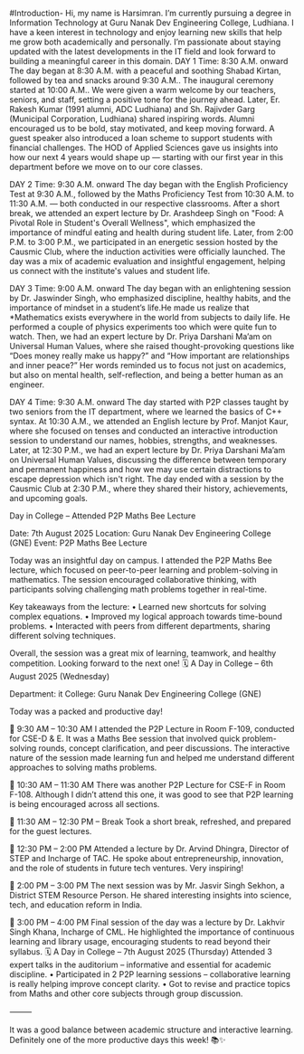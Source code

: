 #Introduction-
Hi, my name is Harsimran. I’m currently pursuing a degree in Information Technology at Guru Nanak Dev Engineering College, Ludhiana. I have a keen interest in technology and enjoy learning new skills that help me grow both academically and personally. I’m passionate about staying updated with the latest developments in the IT field and look forward to building a meaningful career in this domain.
DAY 1
Time: 8:30 A.M. onward
The day began at 8:30 A.M. with a peaceful and soothing Shabad Kirtan, followed by tea and snacks around 9:30 A.M.. The inaugural ceremony started at 10:00 A.M.. We were given a warm welcome by our teachers, seniors, and staff, setting a positive tone for the journey ahead. Later, Er. Rakesh Kumar (1991 alumni, ADC Ludhiana) and Sh. Rajivder Garg (Municipal Corporation, Ludhiana) shared inspiring words. Alumni encouraged us to be bold, stay motivated, and keep moving forward. A guest speaker also introduced a loan scheme to support students with financial challenges. The HOD of Applied Sciences gave us insights into how our next 4 years would shape up — starting with our first year in this department before we move on to our core classes.

DAY 2
Time: 9:30 A.M. onward
The day began with the English Proficiency Test at 9:30 A.M., followed by the Maths Proficiency Test from 10:30 A.M. to 11:30 A.M. — both conducted in our respective classrooms. After a short break, we attended an expert lecture by Dr. Arashdeep Singh on "Food: A Pivotal Role in Student's Overall Wellness", which emphasized the importance of mindful eating and health during student life. Later, from 2:00 P.M. to 3:00 P.M., we participated in an energetic session hosted by the Causmic Club, where the induction activities were officially launched. The day was a mix of academic evaluation and insightful engagement, helping us connect with the institute's values and student life.

DAY 3
Time: 9:00 A.M. onward
The day began with an enlightening session by Dr. Jaswinder Singh, who emphasized discipline, healthy habits, and the importance of mindset in a student’s life.He made us realize that *Mathematics exists everywhere in the world from subjects to daily life. He performed a couple of physics experiments too which were quite fun to watch. Then, we had an expert lecture by Dr. Priya Darshani Ma’am on Universal Human Values, where she raised thought-provoking questions like “Does money really make us happy?” and “How important are relationships and inner peace?” Her words reminded us to focus not just on academics, but also on mental health, self-reflection, and being a better human as an engineer.

DAY 4
Time: 9:30 A.M. onward
The day started with P2P classes taught by two seniors from the IT department, where we learned the basics of C++ syntax. At 10:30 A.M., we attended an English lecture by Prof. Manjot Kaur, where she focused on tenses and conducted an interactive introduction session to understand our names, hobbies, strengths, and weaknesses. Later, at 12:30 P.M., we had an expert lecture by Dr. Priya Darshani Ma’am on Universal Human Values, discussing the difference between temporary and permanent happiness and how we may use certain distractions to escape depression which isn't right. The day ended with a session by the Causmic Club at 2:30 P.M., where they shared their history, achievements, and upcoming goals.

Day in College – Attended P2P Maths Bee Lecture

Date: 7th August 2025
Location: Guru Nanak Dev Engineering College (GNE)
Event: P2P Maths Bee Lecture

Today was an insightful day on campus. I attended the P2P Maths Bee lecture, which focused on peer-to-peer learning and problem-solving in mathematics. The session encouraged collaborative thinking, with participants solving challenging math problems together in real-time.

Key takeaways from the lecture:
	•	Learned new shortcuts for solving complex equations.
	•	Improved my logical approach towards time-bound problems.
	•	Interacted with peers from different departments, sharing different solving techniques.

Overall, the session was a great mix of learning, teamwork, and healthy competition. Looking forward to the next one!
🗓️ A Day in College – 6th August 2025 (Wednesday)

Department: it
College: Guru Nanak Dev Engineering College (GNE)

Today was a packed and productive day!

🔹 9:30 AM – 10:30 AM
I attended the P2P Lecture in Room F-109, conducted for CSE-D & E. It was a Maths Bee session that involved quick problem-solving rounds, concept clarification, and peer discussions. The interactive nature of the session made learning fun and helped me understand different approaches to solving maths problems.

🔹 10:30 AM – 11:30 AM
There was another P2P Lecture for CSE-F in Room F-108. Although I didn’t attend this one, it was good to see that P2P learning is being encouraged across all sections.

🔹 11:30 AM – 12:30 PM – Break
Took a short break, refreshed, and prepared for the guest lectures.

🔹 12:30 PM – 2:00 PM
Attended a lecture by Dr. Arvind Dhingra, Director of STEP and Incharge of TAC. He spoke about entrepreneurship, innovation, and the role of students in future tech ventures. Very inspiring!

🔹 2:00 PM – 3:00 PM
The next session was by Mr. Jasvir Singh Sekhon, a District STEM Resource Person. He shared interesting insights into science, tech, and education reform in India.

🔹 3:00 PM – 4:00 PM
Final session of the day was a lecture by Dr. Lakhvir Singh Khana, Incharge of CML. He highlighted the importance of continuous learning and library usage, encouraging students to read beyond their syllabus.
🗓️ A Day in College – 7th August 2025 (Thursday)
Attended 3 expert talks in the auditorium – informative and essential for academic discipline.
	•	Participated in 2 P2P learning sessions – collaborative learning is really helping improve concept clarity.
	•	Got to revise and practice topics from Maths and other core subjects through group discussion.

⸻

It was a good balance between academic structure and interactive learning. Definitely one of the more productive days this week! 📚✨
